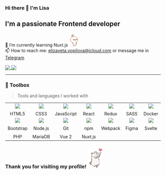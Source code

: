 ### Hi there 👋 I'm Lisa
## I'm a passionate Frontend developer 
🌱 I’m currently learning Nuxt.js <img src="https://github.com/babet-ta/babet-ta/blob/main/leaf-budding-pop.gif" width="30" /> <br>
📫 How to reach me: elizaveta.vopilova@icloud.com or message me in [Telegram](https://t.me/babet_ta)

<!--
**babet-ta/babet-ta** is a ✨ _special_ ✨ repository because its `README.md` (this file) appears on your GitHub profile.

Here are some ideas to get you started:

- 🔭 I’m currently working on ...
- 🌱 I’m currently learning ...
- 👯 I’m looking to collaborate on ...
- 🤔 I’m looking for help with ...
- 💬 Ask me about ...
- 📫 How to reach me: ...
- 😄 Pronouns: ...
- ⚡ Fun fact: ...
-->

<a href="https://github.com/anuraghazra/convoychat">
  <img align="center" src="https://github-readme-stats.vercel.app/api/top-langs/?username=babet-ta&exclude_repo=Digital-Project&layout=donut" />
</a> 
<a href="https://git.io/streak-stats">
  <img align="center" src="https://streak-stats.demolab.com?user=babet-ta&theme=gruvbox-duo&hide_border=true&card_width=400" />
</a>

---

### 🧰 Toolbox
> Tools and languages I worked with

<table>
  <tbody>
    <tr>
      <td align="center" width="90px">
        <img src="https://cdn.jsdelivr.net/gh/devicons/devicon/icons/html5/html5-plain.svg" width="50px" />
      </td>
      <td align="center" width="90px">
        <img src="https://cdn.jsdelivr.net/gh/devicons/devicon/icons/css3/css3-plain.svg" width="50px" />
      </td>
      <td align="center" width="90px">
        <img src="https://cdn.jsdelivr.net/gh/devicons/devicon/icons/javascript/javascript-plain.svg" width="50px" />
      </td>
      <td align="center" width="90px">
        <img src="https://cdn.jsdelivr.net/gh/devicons/devicon/icons/react/react-original.svg" width="50px" />
      </td>
      <td align="center" width="90px">
        <img src="https://cdn.jsdelivr.net/gh/devicons/devicon/icons/redux/redux-original.svg" width="50px" />
      </td>
      <td align="center" width="90px">
         <img src="https://cdn.jsdelivr.net/gh/devicons/devicon/icons/sass/sass-original.svg" width="50px" />
      </td>
      <td align="center" width="90px">
          <img src="https://cdn.jsdelivr.net/gh/devicons/devicon/icons/docker/docker-plain.svg" width="50px" />
      </td>
    </tr>
    <tr>
      <td align="center" width="90px">HTML5</td>
      <td align="center" width="90px">CSS3</td>
      <td align="center" width="90px">JavaScript</td>
      <td align="center" width="90px">React</td>
      <td align="center" width="90px">Redux</td>
      <td align="center" width="90px">SASS</td>
      <td align="center" width="90px">Docker</td>
    </tr>
    <tr>
      <td align="center" width="90px">
        <img src="https://cdn.jsdelivr.net/gh/devicons/devicon/icons/bootstrap/bootstrap-plain.svg" width="50px" />
      </td>
      <td align="center" width="90px">
        <img src="https://cdn.jsdelivr.net/gh/devicons/devicon/icons/nodejs/nodejs-plain.svg" width="50px" />
      </td>
      <td align="center" width="90px">
        <img src="https://cdn.jsdelivr.net/gh/devicons/devicon/icons/git/git-plain.svg" width="50px" />
      </td>
      <td align="center" width="90px">
        <img src="https://cdn.jsdelivr.net/gh/devicons/devicon/icons/npm/npm-original-wordmark.svg" width="50px" />
      </td>
      <td align="center" width="90px">
        <img src="https://cdn.jsdelivr.net/gh/devicons/devicon/icons/webpack/webpack-plain.svg" width="50px" />
      </td>
      <td align="center" width="90px">
        <img src="https://cdn.jsdelivr.net/gh/devicons/devicon/icons/figma/figma-original.svg" width="50px" />
      </td>
      <td align="center" width="90px">
        <img src="https://cdn.jsdelivr.net/gh/devicons/devicon/icons/svelte/svelte-original.svg" width="50px" />
      </td>
    </tr>
    <tr>
      <td align="center" width="90px">Bootstrap</td>
      <td align="center" width="90px">Node.js</td>
      <td align="center" width="90px">Git </td>
      <td align="center" width="90px">npm</td>
      <td align="center" width="90px">Webpack</td>
      <td align="center" width="90px">Figma</td>
      <td align="center" width="90px">Svelte</td>
    </tr>
    <tr>
      <td align="center" width="90px"
        <img src="https://cdn.jsdelivr.net/gh/devicons/devicon/icons/php/php-plain.svg" width="50px" />
      </td>
      <td align="center" width="90px"
        <img src="https://cdn.jsdelivr.net/gh/devicons/devicon/icons/mariadb/mariadb-original.svg" width="50px" />
      </td>
      <td align="center" width="90px"
        <img src="https://cdn.jsdelivr.net/gh/devicons/devicon/icons/vuejs/vuejs-original.svg" width="50px" />
      </td>
      <td align="center" width="90px"
        <img src="https://cdn.jsdelivr.net/gh/devicons/devicon/icons/nuxtjs/nuxtjs-original.svg" width="50px" />
      </td>
    </tr>
    <tr>
      <td align="center" width="90px">PHP</td>
      <td align="center" width="90px">MariaDB</td>
      <td align="center" width="90px">Vue 2</td>
      <td align="center" width="90px">Nuxt.js</td>
    </tr>
  </tbody>
</table>

### Thank you for visiting my profile! <img src="https://github.com/babet-ta/babet-ta/blob/main/kitty.gif" width="50" />
